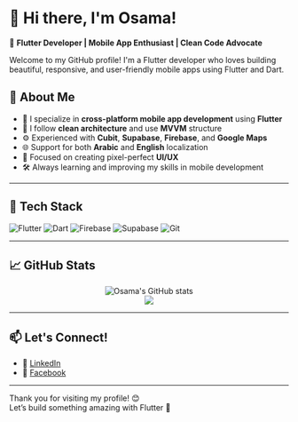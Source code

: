 # 👋 Hi there, I'm Osama!

🎯 **Flutter Developer | Mobile App Enthusiast | Clean Code Advocate**

Welcome to my GitHub profile! I'm a Flutter developer who loves building beautiful, responsive, and user-friendly mobile apps using Flutter and Dart.

## 🚀 About Me

- 📱 I specialize in **cross-platform mobile app development** using **Flutter**
- 🧱 I follow **clean architecture** and use **MVVM** structure
- ⚙️ Experienced with **Cubit**, **Supabase**, **Firebase**, and **Google Maps**
- 🌐 Support for both **Arabic** and **English** localization
- 🎨 Focused on creating pixel-perfect **UI/UX**
- 🛠 Always learning and improving my skills in mobile development

---

## 🧰 Tech Stack

![Flutter](https://img.shields.io/badge/Flutter-02569B?style=for-the-badge&logo=flutter&logoColor=white)
![Dart](https://img.shields.io/badge/Dart-0175C2?style=for-the-badge&logo=dart&logoColor=white)
![Firebase](https://img.shields.io/badge/Firebase-ffca28?style=for-the-badge&logo=firebase&logoColor=black)
![Supabase](https://img.shields.io/badge/Supabase-3ECF8E?style=for-the-badge&logo=supabase&logoColor=white)
![Git](https://img.shields.io/badge/Git-F05032?style=for-the-badge&logo=git&logoColor=white)

---

## 📈 GitHub Stats

<p align="center">
  <img src="https://github-readme-stats.vercel.app/api?username=osama-username&show_icons=true&theme=tokyonight" alt="Osama's GitHub stats" />
  <br />
  <img src="https://github-readme-streak-stats.herokuapp.com/?user=osama-username&theme=tokyonight" />
</p>

---

## 📫 Let's Connect!

- 💼 [LinkedIn](https://www.linkedin.com/in/osama-al-sharabi-b6949a309/) 
- 📱 [Facebook](https://www.facebook.com/osama.alsharabi88) 

---

Thank you for visiting my profile! 😊  
Let’s build something amazing with Flutter 🚀
